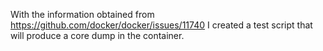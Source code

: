 With the information obtained from https://github.com/docker/docker/issues/11740
I created a test script that will produce a core dump in the container.
